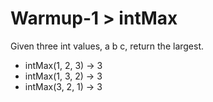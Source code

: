# Warmup-1 > intMax

Given three int values, a b c, return the largest.

- intMax(1, 2, 3) → 3
- intMax(1, 3, 2) → 3
- intMax(3, 2, 1) → 3